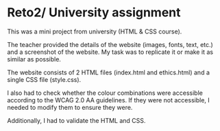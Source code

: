 # Reto2/ University assignment



This was a mini project from university (HTML & CSS course).

The teacher provided the details of the website (images, fonts, text, etc.) and a screenshot of the website. My task was to replicate it or make it as similar as possible.

The website consists of 2 HTML files (index.html and ethics.html) and a single CSS file (style.css).

I also had to check whether the colour combinations were accessible according to the WCAG 2.0 AA guidelines. If they were not accessible, I needed to modify them to ensure they were.

Additionally, I had to validate the HTML and CSS.

